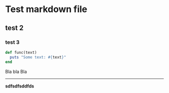 # Test markdown file
## test 2
### test 3
```ruby
def func(text)
  puts "Some text: #{text}"
end
```

Bla bla Bla

---

**sdfsdfsddfds** 
